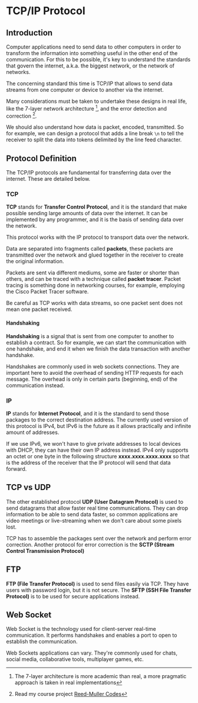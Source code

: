 # TCP/IP Protocol

## Introduction

Computer applications need to send data to other computers in order to transform
the information into something useful in the other end of the communication. For
this to be possible, it's key to understand the standards that govern the
internet, a.k.a. the biggest network, or the network of networks.

The concerning standard this time is TCP/IP that allows to send data streams
from one computer or device to another via the internet.

Many considerations must be taken to undertake these designs in real life, like
the 7-layer network architecture [^1], and the error detection and
correction [^2].

We should also understand how data is packet, encoded, transmitted. So for 
example, we can design a protocol that adds a line break `\n` to tell the 
receiver to split the data into tokens delimited by the line feed character.

[^1]: The 7-layer architecture is more academic than real, a more pragmatic approach is taken in real implementations

[^2]: Read my course project [Reed-Muller Codes](https://dev.mathsoftware.engineer/cp-unah-mm544-reed-muller-codes) 

## Protocol Definition

The TCP/IP protocols are fundamental for transferring data over the internet. 
These are detailed below. 

### TCP

**TCP** stands for **Transfer Control Protocol**, and it is the standard that
make possible sending large amounts of data over the internet. It can be
implemented by any programmer, and it is the basis of sending data over the
network.

This protocol works with the IP protocol to transport data over the network.

Data are separated into fragments called **packets**, these packets are
transmitted over the network and glued together in the receiver to create the
original information.

Packets are sent via different mediums, some are faster or shorter than others,
and can be traced with a technique called **packet tracer**. Packet tracing is
something done in networking courses, for example, employing the Cisco Packet
Tracer software.

Be careful as TCP works with data streams, so one packet sent does not mean one
packet received.

#### Handshaking

**Handshaking** is a signal that is sent from one computer to another to
establish a contract. So for example, we can start the communication with one
handshake, and end it when we finish the data transaction with another
handshake.

Handshakes are commonly used in web sockets connections. They are important here
to avoid the overhead of sending HTTP requests for each message. The overhead is
only in certain parts (beginning, end) of the communication instead.

### IP

**IP** stands for **Internet Protocol**, and it is the standard to send those
packages to the correct destination address. The currently used version of this
protocol is IPv4, but IPv6 is the future as it allows practically and infinite
amount of addresses.

If we use IPv6, we won't have to give private addresses to local devices with
DHCP, they can have their own IP address instead. IPv4 only supports an octet or
one byte in the following structure **xxxx.xxxx.xxxx.xxxx** so that is the
address of the receiver that the IP protocol will send that data forward.

## TCP vs UDP

The other established protocol **UDP (User Datagram Protocol)** is used to 
send datagrams that allow faster real time communications. They can drop 
information to be able to send data faster, so common applications are video 
meetings or live-streaming when we don't care about some pixels lost.  

TCP has to assemble the packages sent over the network and perform error
correction. Another protocol for error correction is the **SCTP (Stream Control
Transmission Protocol)**

## FTP

**FTP (File Transfer Protocol)** is used to send files easily via TCP. They 
have users with password login, but it is not secure. The **SFTP (SSH File 
Transfer Protocol)** is to be used for secure applications instead.

## Web Socket

Web Socket is the technology used for client-server real-time communication. It
performs handshakes and enables a port to open to establish the communication.  

Web Sockets applications can vary. They're commonly used for chats, social 
media, collaborative tools, multiplayer games, etc.
